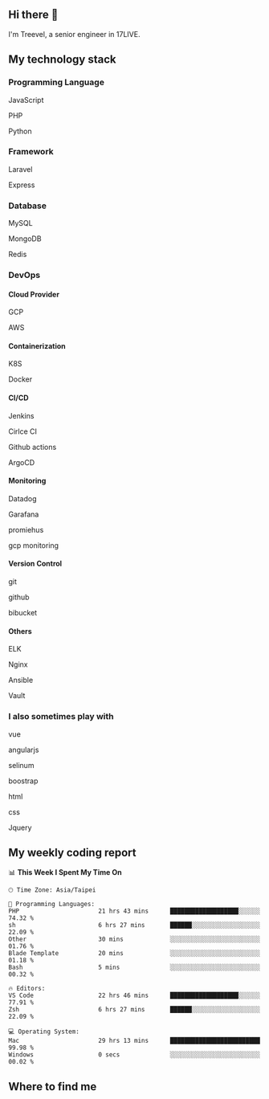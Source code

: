 ## Hi there 👋

I'm Treevel, a senior engineer in 17LIVE.

## My technology stack

### Programming Language

JavaScript

PHP

Python

### Framework

Laravel

Express

### Database

MySQL

MongoDB

Redis

### DevOps

#### Cloud Provider

GCP

AWS

#### Containerization

K8S

Docker

#### CI/CD

Jenkins

Cirlce CI

Github actions

ArgoCD

#### Monitoring

Datadog

Garafana

promiehus

gcp monitoring

#### Version Control

git

github

bibucket

#### Others

ELK

Nginx

Ansible

Vault

### I also sometimes play with

vue

angularjs

selinum

boostrap

html

css

Jquery

## My weekly coding report

<!--START_SECTION:waka-->
📊 **This Week I Spent My Time On** 

```text
🕑︎ Time Zone: Asia/Taipei

💬 Programming Languages: 
PHP                      21 hrs 43 mins      ███████████████████░░░░░░   74.32 % 
sh                       6 hrs 27 mins       ██████░░░░░░░░░░░░░░░░░░░   22.09 % 
Other                    30 mins             ░░░░░░░░░░░░░░░░░░░░░░░░░   01.76 % 
Blade Template           20 mins             ░░░░░░░░░░░░░░░░░░░░░░░░░   01.18 % 
Bash                     5 mins              ░░░░░░░░░░░░░░░░░░░░░░░░░   00.32 % 

🔥 Editors: 
VS Code                  22 hrs 46 mins      ███████████████████░░░░░░   77.91 % 
Zsh                      6 hrs 27 mins       ██████░░░░░░░░░░░░░░░░░░░   22.09 % 

💻 Operating System: 
Mac                      29 hrs 13 mins      █████████████████████████   99.98 % 
Windows                  0 secs              ░░░░░░░░░░░░░░░░░░░░░░░░░   00.02 % 
```


<!--END_SECTION:waka-->

## Where to find me



